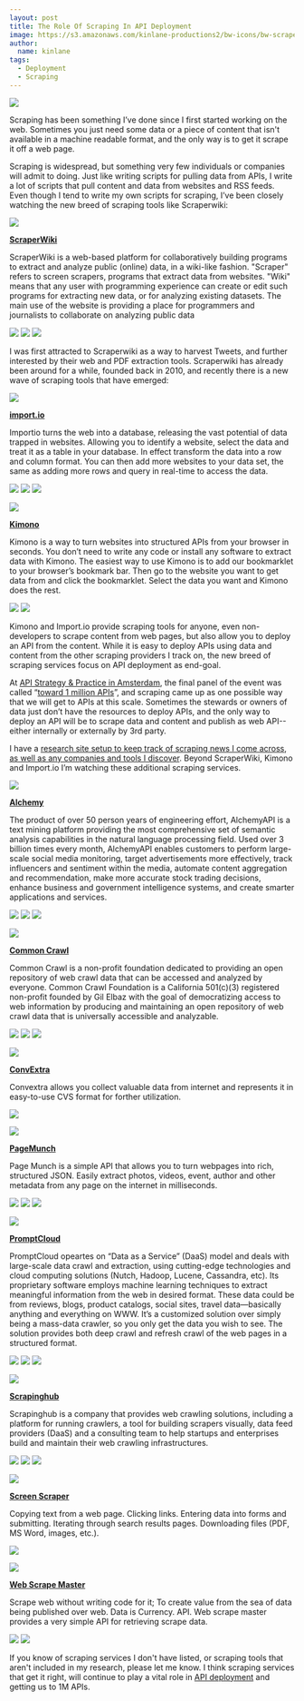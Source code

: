 ```yaml
---
layout: post
title: The Role Of Scraping In API Deployment
image: https://s3.amazonaws.com/kinlane-productions2/bw-icons/bw-scraper.jpg
author:
  name: kinlane
tags:
  - Deployment
  - Scraping
---
```

[![](https://s3.amazonaws.com/kinlane-productions2/bw-icons/bw-scraper.jpg)](http://scraping.apievangelist.com/)

Scraping has been something I’ve done since I first started working on the web. Sometimes you just need some data or a piece of content that isn't available in a machine readable format, and the only way is to get it scrape it off a web page.

Scraping is widespread, but something very few individuals or companies will admit to doing. Just like writing scripts for pulling data from APIs, I write a lot of scripts that pull content and data from websites and RSS feeds. Even though I tend to write my own scripts for scraping, I’ve been closely watching the new breed of scraping tools like Scraperwiki:

[![](http://kinlane-productions2.s3.amazonaws.com/api-evangelist-site/company/798px-ScraperWiki_logo.png)](https://scraperwiki.com/)

[**ScraperWiki**](https://scraperwiki.com/)

ScraperWiki is a web-based platform for collaboratively building programs to extract and analyze public (online) data, in a wiki-like fashion. "Scraper" refers to screen scrapers, programs that extract data from websites. "Wiki" means that any user with programming experience can create or edit such programs for extracting new data, or for analyzing existing datasets. The main use of the website is providing a place for programmers and journalists to collaborate on analyzing public data

[![](https://s3.amazonaws.com/kinlane-productions2/bw-icons/bw-home-icon.jpeg)](https://scraperwiki.com/ "Website") [![](https://s3.amazonaws.com/kinlane-productions2/bw-icons/bw-twitter-icon.png)](https://twitter.com/#!/scraperwiki "Twitter") [![](https://s3.amazonaws.com/kinlane-productions2/bw-icons/bw-github-icon.png)](https://github.com/scraperwiki "Github")

I was first attracted to Scraperwiki as a way to harvest Tweets, and further interested by their web and PDF extraction tools. Scraperwiki has already been around for a while, founded back in 2010, and recently there is a new wave of scraping tools that have emerged:

[![](http://kinlane-productions2.s3.amazonaws.com/api-evangelist-site/company/1728_logo.png)](http://docs.import.io/)

[**import.io**](http://docs.import.io/)

Importio turns the web into a database, releasing the vast potential of data trapped in websites. Allowing you to identify a website, select the data and treat it as a table in your database. In effect transform the data into a row and column format. You can then add more websites to your data set, the same as adding more rows and query in real-time to access the data.

[![](https://s3.amazonaws.com/kinlane-productions2/bw-icons/bw-home-icon.jpeg)](http://docs.import.io/ "Website") [![](https://s3.amazonaws.com/kinlane-productions2/bw-icons/bw-twitter-icon.png)](https://twitter.com/importio "Twitter") [![](https://s3.amazonaws.com/kinlane-productions2/bw-icons/bw-github-icon.png)](https://github.com/import-io "Github")

[![](http://kinlane-productions2.s3.amazonaws.com/api-evangelist-site/company/logos/kimono-labs-logo.png)](https://www.kimonolabs.com/)

[**Kimono**](https://www.kimonolabs.com/)

Kimono is a way to turn websites into structured APIs from your browser in seconds. You don’t need to write any code or install any software to extract data with Kimono. The easiest way to use Kimono is to add our bookmarklet to your browser’s bookmark bar. Then go to the website you want to get data from and click the bookmarklet. Select the data you want and Kimono does the rest.

[![](https://s3.amazonaws.com/kinlane-productions2/bw-icons/bw-home-icon.jpeg)](https://www.kimonolabs.com/ "Website") [![](https://s3.amazonaws.com/kinlane-productions2/bw-icons/bw-twitter-icon.png)](https://twitter.com/kimonolabs "Twitter")

Kimono and Import.io provide scraping tools for anyone, even non-developers to scrape content from web pages, but also allow you to deploy an API from the content. While it is easy to deploy APIs using data and content from the other scraping providers I track on, the new breed of scraping services focus on API deployment as end-goal.

At [API Strategy & Practice in Amsterdam](http://www.apistrategyconference.com/2014Amsterdam/index.php), the final panel of the event was called “[toward 1 million APIs](https://www.youtube.com/watch?v=zhbm_MtSYlg)”, and scraping came up as one possible way that we will get to APIs at this scale. Sometimes the stewards or owners of data just don’t have the resources to deploy APIs, and the only way to deploy an API will be to scrape data and content and publish as web API--either internally or externally by 3rd party.

I have a [research site setup to keep track of scraping news I come across, as well as any companies and tools I discover](http://scraping.apievangelist.com/). Beyond ScraperWiki, Kimono and Import.io I’m watching these additional scraping services.

[![](http://kinlane-productions2.s3.amazonaws.com/api-evangelist-site/company/logos/alchemy-api-logo.png)](http://www.alchemyapi.com/api/categ/)

[**Alchemy**](http://www.alchemyapi.com/api/categ/)

The product of over 50 person years of engineering effort, AlchemyAPI is a text mining platform providing the most comprehensive set of semantic analysis capabilities in the natural language processing field. Used over 3 billion times every month, AlchemyAPI enables customers to perform large-scale social media monitoring, target advertisements more effectively, track influencers and sentiment within the media, automate content aggregation and recommendation, make more accurate stock trading decisions, enhance business and government intelligence systems, and create smarter applications and services.

[![](https://s3.amazonaws.com/kinlane-productions2/bw-icons/bw-home-icon.jpeg)](http://www.alchemyapi.com/api/categ/ "Website") [![](https://s3.amazonaws.com/kinlane-productions2/bw-icons/bw-twitter-icon.png)](https://twitter.com/alchemyapi "Twitter") [![](https://s3.amazonaws.com/kinlane-productions2/bw-icons/bw-github-icon.png)](https://github.com/AlchemyAPI "Github")

[![](http://kinlane-productions2.s3.amazonaws.com/api-evangelist-site/company/logos/common-crawl-logo-2.png)](http://commoncrawl.org/)

[**Common Crawl**](http://commoncrawl.org/)

Common Crawl is a non-profit foundation dedicated to providing an open repository of web crawl data that can be accessed and analyzed by everyone. Common Crawl Foundation is a California 501(c)(3) registered non-profit founded by Gil Elbaz with the goal of democratizing access to web information by producing and maintaining an open repository of web crawl data that is universally accessible and analyzable.

[![](https://s3.amazonaws.com/kinlane-productions2/bw-icons/bw-home-icon.jpeg)](http://commoncrawl.org/ "Website") [![](https://s3.amazonaws.com/kinlane-productions2/bw-icons/bw-twitter-icon.png)](https://twitter.com/CommonCrawl "Twitter") [![](https://s3.amazonaws.com/kinlane-productions2/bw-icons/bw-github-icon.png)](https://github.com/commoncrawl "Github")

[![](http://kinlane-productions2.s3.amazonaws.com/api-evangelist-site/company/logos/convextra-logo.png)](http://convextra.com/)

[**ConvExtra**](http://convextra.com/)

Convextra allows you collect valuable data from internet and represents it in easy-to-use CVS format for forther utilization.

[![](https://s3.amazonaws.com/kinlane-productions2/bw-icons/bw-home-icon.jpeg)](http://convextra.com/ "Website")

[![](http://kinlane-productions2.s3.amazonaws.com/api-evangelist-site/company/logos/page-munch-logo.png)](http://www.pagemunch.com)

[**PageMunch**](http://www.pagemunch.com)

Page Munch is a simple API that allows you to turn webpages into rich, structured JSON. Easily extract photos, videos, event, author and other metadata from any page on the internet in milliseconds.

[![](https://s3.amazonaws.com/kinlane-productions2/bw-icons/bw-home-icon.jpeg)](http://www.pagemunch.com "Website") [![](https://s3.amazonaws.com/kinlane-productions2/bw-icons/bw-twitter-icon.png)](https://twitter.com/PageMunch "Twitter") [![](https://s3.amazonaws.com/kinlane-productions2/bw-icons/bw-github-icon.png)](https://github.com/PageMunch "Github")

[![](http://kinlane-productions2.s3.amazonaws.com/api-evangelist-site/company/logos/prompt-cloud-logo.png)](http://promptcloud.com/)

[**PromptCloud**](http://promptcloud.com/)

PromptCloud opeartes on “Data as a Service” (DaaS) model and deals with large-scale data crawl and extraction, using cutting-edge technologies and cloud computing solutions (Nutch, Hadoop, Lucene, Cassandra, etc). Its proprietary software employs machine learning techniques to extract meaningful information from the web in desired format. These data could be from reviews, blogs, product catalogs, social sites, travel data—basically anything and everything on WWW. It’s a customized solution over simply being a mass-data crawler, so you only get the data you wish to see. The solution provides both deep crawl and refresh crawl of the web pages in a structured format.

[![](https://s3.amazonaws.com/kinlane-productions2/bw-icons/bw-home-icon.jpeg)](http://promptcloud.com/ "Website") [![](https://s3.amazonaws.com/kinlane-productions2/bw-icons/bw-twitter-icon.png)](https://twitter.com/promptcloud "Twitter") [![](https://s3.amazonaws.com/kinlane-productions2/bw-icons/bw-github-icon.png)](https://github.com/promptcloud "Github")

[![](http://kinlane-productions2.s3.amazonaws.com/api-evangelist-site/company/logos/scrapinghub-logo.png)](http://scrapinghub.com/)

[**Scrapinghub**](http://scrapinghub.com/)

Scrapinghub is a company that provides web crawling solutions, including a platform for running crawlers, a tool for building scrapers visually, data feed providers (DaaS) and a consulting team to help startups and enterprises build and maintain their web crawling infrastructures.

[![](https://s3.amazonaws.com/kinlane-productions2/bw-icons/bw-home-icon.jpeg)](http://scrapinghub.com/ "Website") [![](https://s3.amazonaws.com/kinlane-productions2/bw-icons/bw-twitter-icon.png)](https://twitter.com/ScrapingHub "Twitter") [![](https://s3.amazonaws.com/kinlane-productions2/bw-icons/bw-github-icon.png)](https://github.com/scrapinghub "Github")

[![](http://kinlane-productions2.s3.amazonaws.com/api-evangelist-site/company/logos/screen-scraper-logo.png)](http://screen-scraper.com/)

[**Screen Scraper**](http://screen-scraper.com/)

Copying text from a web page. Clicking links. Entering data into forms and submitting. Iterating through search results pages. Downloading files (PDF, MS Word, images, etc.).

[![](https://s3.amazonaws.com/kinlane-productions2/bw-icons/bw-home-icon.jpeg)](http://screen-scraper.com/ "Website")

[![](http://kinlane-productions2.s3.amazonaws.com/api-evangelist-site/company/logos/web-scrape-master-logo-2.png)](http://motyar.info/webscrapemaster/)

[**Web Scrape Master**](http://motyar.info/webscrapemaster/)

Scrape web without writing code for it; To create value from the sea of data being published over web. Data is Currency. API. Web scrape master provides a very simple API for retrieving scrape data.

[![](https://s3.amazonaws.com/kinlane-productions2/bw-icons/bw-home-icon.jpeg)](http://motyar.info/webscrapemaster/ "Website") [![](https://s3.amazonaws.com/kinlane-productions2/bw-icons/bw-twitter-icon.png)](https://twitter.com/motyar "Twitter")

If you know of scraping services I don't have listed, or scraping tools that aren't included in my research, please let me know. I think scraping services that get it right, will continue to play a vital role in [API deployment](http://deployment.apievangelist.com) and getting us to 1M APIs.